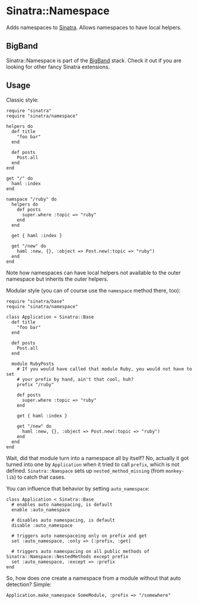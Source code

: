 Sinatra::Namespace
==================

Adds namespaces to [Sinatra](http://sinatrarb.com). Allows namespaces to have local helpers.

BigBand
-------

Sinatra::Namespace is part of the [BigBand](http://github.com/rkh/big_band) stack.
Check it out if you are looking for other fancy Sinatra extensions.

Usage
-----

Classic style:

    require "sinatra"
    require "sinatra/namespace"
    
    helpers do
      def title
        "foo bar"
      end
      
      def posts
        Post.all
      end
    end
    
    get "/" do
      haml :index
    end
    
    namspace "/ruby" do
      helpers do
        def posts
          super.where :topic => "ruby"
        end
      end
      
      get { haml :index }
      
      get "/new" do
        haml :new, {}, :object => Post.new(:topic => "ruby")
      end
    end

Note how namespaces can have local helpers not available to the outer namespace but inherits the outer helpers.

Modular style (you can of course use the `namespace` method there, too):

    require "sinatra/base"
    require "sinatra/namespace"
    
    class Application < Sinatra::Base
      def title
        "foo bar"
      end
      
      def posts
        Post.all
      end
      
      module RubyPosts
        # If you would have called that module Ruby, you would not have to set
        # your prefix by hand, ain't that cool, huh?
        prefix "/ruby"
        
        def posts
          super.where :topic => "ruby"
        end
        
        get { haml :index }

        get "/new" do
          haml :new, {}, :object => Post.new(:topic => "ruby")
        end
      end
    end

Wait, did that module turn into a namespace all by itself? No, actually it got turned into one by `Application` when it
tried to call `prefix`, which is not defined. `Sinatra::Namspace` sets up `nested_method_missing` (from `monkey-lib`) to
catch that cases.

You can influence that behavior by setting `auto_namespace`:

    class Application < Sinatra::Base
      # enables auto namespacing, is default
      enable :auto_namespace
      
      # disables auto namespacing, is default
      disable :auto_namespace
      
      # triggers auto namespaceing only on prefix and get
      set :auto_namespace, :only => [:prefix, :get]
      
      # triggers auto namespacing on all public methods of Sinatra::Namspace::NestedMethods except prefix
      set :auto_namespace, :except => :prefix
    end

So, how does one create a namespace from a module without that auto detection? Simple:

    Application.make_namespace SomeModule, :prefix => "/somewhere"
